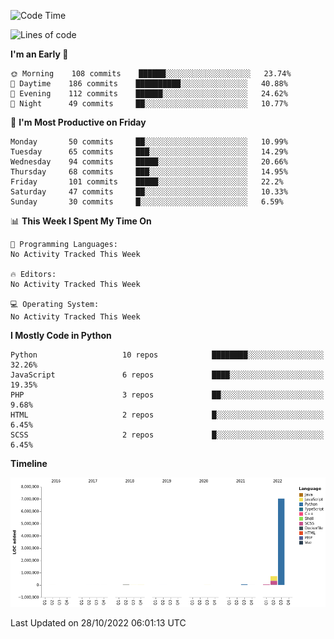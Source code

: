 <!--START_SECTION:waka-->
![Code Time](http://img.shields.io/badge/Code%20Time-1%2C823%20hrs%2025%20mins-blue)

![Lines of code](https://img.shields.io/badge/From%20Hello%20World%20I%27ve%20Written-8%20Million%20lines%20of%20code-blue)

**I'm an Early 🐤** 

```text
🌞 Morning    108 commits    ██████░░░░░░░░░░░░░░░░░░░   23.74% 
🌆 Daytime    186 commits    ██████████░░░░░░░░░░░░░░░   40.88% 
🌃 Evening    112 commits    ██████░░░░░░░░░░░░░░░░░░░   24.62% 
🌙 Night      49 commits     ██░░░░░░░░░░░░░░░░░░░░░░░   10.77%

```
📅 **I'm Most Productive on Friday** 

```text
Monday       50 commits     ██░░░░░░░░░░░░░░░░░░░░░░░   10.99% 
Tuesday      65 commits     ███░░░░░░░░░░░░░░░░░░░░░░   14.29% 
Wednesday    94 commits     █████░░░░░░░░░░░░░░░░░░░░   20.66% 
Thursday     68 commits     ███░░░░░░░░░░░░░░░░░░░░░░   14.95% 
Friday       101 commits    █████░░░░░░░░░░░░░░░░░░░░   22.2% 
Saturday     47 commits     ██░░░░░░░░░░░░░░░░░░░░░░░   10.33% 
Sunday       30 commits     █░░░░░░░░░░░░░░░░░░░░░░░░   6.59%

```


📊 **This Week I Spent My Time On** 

```text
💬 Programming Languages: 
No Activity Tracked This Week

🔥 Editors: 
No Activity Tracked This Week

💻 Operating System: 
No Activity Tracked This Week

```

**I Mostly Code in Python** 

```text
Python                   10 repos            ████████░░░░░░░░░░░░░░░░░   32.26% 
JavaScript               6 repos             ████░░░░░░░░░░░░░░░░░░░░░   19.35% 
PHP                      3 repos             ██░░░░░░░░░░░░░░░░░░░░░░░   9.68% 
HTML                     2 repos             █░░░░░░░░░░░░░░░░░░░░░░░░   6.45% 
SCSS                     2 repos             █░░░░░░░░░░░░░░░░░░░░░░░░   6.45%

```


**Timeline**

![Chart not found](https://raw.githubusercontent.com/telesoho/telesoho/master/charts/bar_graph.png) 


 Last Updated on 28/10/2022 06:01:13 UTC
<!--END_SECTION:waka-->


<!--
**telesoho/telesoho** is a ✨ _special_ ✨ repository because its `README.md` (this file) appears on your GitHub profile.

Here are some ideas to get you started:

- 🔭 I’m currently working on ...
- 🌱 I’m currently learning ...
- 👯 I’m looking to collaborate on ...
- 🤔 I’m looking for help with ...
- 💬 Ask me about ...
- 📫 How to reach me: ...
- 😄 Pronouns: ...
- ⚡ Fun fact: ...
-->
